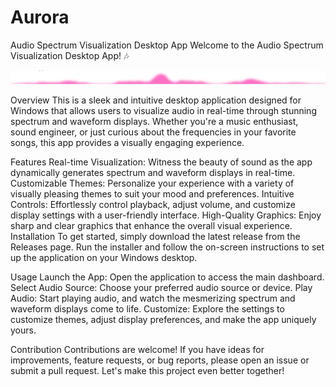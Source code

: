 # Aurora
Audio Spectrum Visualization Desktop App Welcome to the Audio Spectrum Visualization Desktop App! 🎶

<p align="center">
    <a target="_blank">
        <img src="https://github.com/hackett0/Aurora/blob/main/screenshots/1.png"/>
    </a>
</p>

Overview This is a sleek and intuitive desktop application designed for Windows that allows users to visualize audio in real-time through stunning spectrum and waveform displays. Whether you're a music enthusiast, sound engineer, or just curious about the frequencies in your favorite songs, this app provides a visually engaging experience.

Features Real-time Visualization: Witness the beauty of sound as the app dynamically generates spectrum and waveform displays in real-time. Customizable Themes: Personalize your experience with a variety of visually pleasing themes to suit your mood and preferences. Intuitive Controls: Effortlessly control playback, adjust volume, and customize display settings with a user-friendly interface. High-Quality Graphics: Enjoy sharp and clear graphics that enhance the overall visual experience. Installation To get started, simply download the latest release from the Releases page. Run the installer and follow the on-screen instructions to set up the application on your Windows desktop.

Usage Launch the App: Open the application to access the main dashboard. Select Audio Source: Choose your preferred audio source or device. Play Audio: Start playing audio, and watch the mesmerizing spectrum and waveform displays come to life. Customize: Explore the settings to customize themes, adjust display preferences, and make the app uniquely yours.

Contribution Contributions are welcome! If you have ideas for improvements, feature requests, or bug reports, please open an issue or submit a pull request. Let's make this project even better together!
